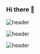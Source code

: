 ### Hi there 👋

![header](https://capsule-render.vercel.app/api?text=Bring%it%on&type=cylinder&customColorList=0,2,3&animation=twinkling&height=300&section=header&fontColor=DBF4A7&fontSize=130&fontAlignY=40&desc=Hi%20this%20is%20DongHyun%20Ji😎&descSize=35&descAlignY=70)

![header](https://capsule-render.vercel.app/api?type=rect&height=200&text=Stroke%20Test&fontAlign=70&stroke=00FF00)

![header](https://capsule-render.vercel.app/api?height=400&text=Hello%20World!&desc=Hello%20capsule%20render)

